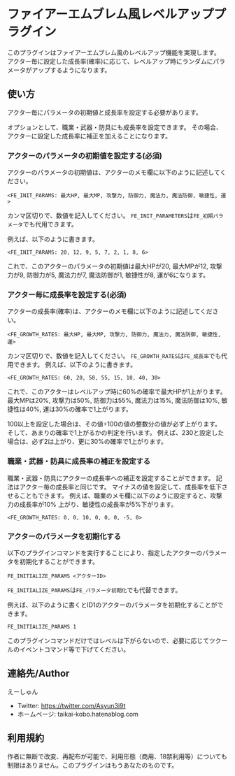 # ファイアーエムブレム風レベルアッププラグイン
このプラグインはファイアーエムブレム風のレベルアップ機能を実現します。
アクター毎に設定した成長率(確率)に応じて、レベルアップ時にランダムにパラメータがアップするようになります。

## 使い方
アクター毎にパラメータの初期値と成長率を設定する必要があります。

オプションとして、職業・武器・防具にも成長率を設定できます。
その場合、アクターに設定した成長率に補正を加えることになります。

### アクターのパラメータの初期値を設定する(必須)
アクターのパラメータの初期値は、アクターのメモ欄に以下のように記述してください。
```
<FE_INIT_PARAMS: 最大HP, 最大MP, 攻撃力, 防御力, 魔法力, 魔法防御, 敏捷性, 運>
```
カンマ区切りで、数値を記入してください。
`FE_INIT_PARAMETERS`は`FE_初期パラメータ`でも代用できます。

例えば、以下のように書きます。
```
<FE_INIT_PARAMS: 20, 12, 9, 5, 7, 2, 1, 8, 6>
```
これで、このアクターのパラメータの初期値は最大HPが20, 最大MPが12, 攻撃力が9, 防御力が5, 魔法力が7, 魔法防御が1, 敏捷性が8, 運が6になります。

### アクター毎に成長率を設定する(必須)
アクターの成長率(確率)は、アクターのメモ欄に以下のように記述してください。
```
<FE_GROWTH_RATES: 最大HP, 最大MP, 攻撃力, 防御力, 魔法力, 魔法防御, 敏捷性, 運>
```
カンマ区切りで、数値を記入してください。
`FE_GROWTH_RATES`は`FE_成長率`でも代用できます。
例えば、以下のように書きます。
```
<FE_GROWTH_RATES: 60, 20, 50, 55, 15, 10, 40, 30>
```
これで、このアクターはレベルアップ時に60%の確率で最大HPが1上がります。
最大MPは20%, 攻撃力は50%, 防御力は55%, 魔法力は15%, 魔法防御は10%, 敏捷性は40%, 運は30%の確率で1上がります。

100以上を設定した場合は、その値÷100の値の整数分の値が必ず上がります。
そして、あまりの確率で1上がるかの判定を行います。
例えば、230と設定した場合は、必ず2は上がり、更に30%の確率で1上がります。

### 職業・武器・防具に成長率の補正を設定する
職業・武器・防具にアクターの成長率への補正を設定することができます。
記法はアクター毎の成長率と同じです。
マイナスの値を設定して、成長率を低下させることもできます。
例えば、職業のメモ欄に以下のように設定すると、攻撃力の成長率が10% 上がり、敏捷性の成長率が5%下がります。
```
<FE_GROWTH_RATES: 0, 0, 10, 0, 0, 0, -5, 0>
```


### アクターのパラメータを初期化する
以下のプラグインコマンドを実行することにより、指定したアクターのパラメータを初期化することができます。
```
FE_INITIALIZE_PARAMS <アクターID>
```
`FE_INITIALIZE_PARAMS`は`FE_パラメータ初期化`でも代替できます。

例えば、以下のように書くとID1のアクターのパラメータを初期化することができます。
```
FE_INITIALIZE_PARAMS 1
```

このプラグインコマンドだけではレベルは下がらないので、必要に応じてツクールのイベントコマンド等で下げてください。

## 連絡先/Author
えーしゅん
- Twitter:  https://twitter.com/Asyun3i9t
- ホームページ: taikai-kobo.hatenablog.com

## 利用規約
作者に無断で改変、再配布が可能で、利用形態（商用、18禁利用等）についても制限はありません。このプラグインはもうあなたのものです。

